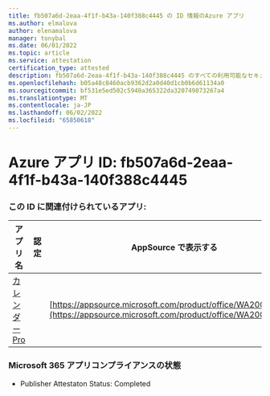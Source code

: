 ```yaml
---
title: fb507a6d-2eaa-4f1f-b43a-140f388c4445 の ID 情報のAzure アプリ
ms.author: elmalova
author: elenamalova
manager: tonybal
ms.date: 06/01/2022
ms.topic: article
ms.service: attestation
certification_type: attested
description: fb507a6d-2eaa-4f1f-b43a-140f388c4445 のすべての利用可能なセキュリティとコンプライアンス情報。
ms.openlocfilehash: b05a48c8460acb9362d2a0d40d1cb0b6d61134a0
ms.sourcegitcommit: bf531e5ed502c5940a365322da320749873267a4
ms.translationtype: MT
ms.contentlocale: ja-JP
ms.lasthandoff: 06/02/2022
ms.locfileid: "65850618"
---
```

# <a name="azure-app-id-fb507a6d-2eaa-4f1f-b43a-140f388c4445"></a>Azure アプリ ID: fb507a6d-2eaa-4f1f-b43a-140f388c4445


### <a name="apps-associated-with-this-id"></a>この ID に関連付けられているアプリ:
| **アプリ名** | **認定** | **AppSource で表示する** |
|--------------|---------------|-----------------------|
| [カレンダー Pro](../forward/WA200002152.md) |  | [https://appsource.microsoft.com/product/office/WA200002152](https://appsource.microsoft.com/product/office/WA200002152) |

### <a name="microsoft-365-app-compliance-status"></a>Microsoft 365 アプリコンプライアンスの状態
- Publisher Attestaton Status: Completed
